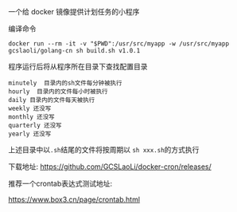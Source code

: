 一个给 docker 镜像提供计划任务的小程序

编译命令

```
docker run --rm -it -v "$PWD":/usr/src/myapp -w /usr/src/myapp gcslaoli/golang-cn sh build.sh v1.0.1
```

程序运行后将从程序所在目录下查找配置目录

```
minutely  目录内的sh文件每分钟被执行
hourly  目录内的文件每小时被执行
daily 目录内的文件每天被执行
weekly 还没写
monthly 还没写
quarterly 还没写
yearly 还没写
```
上述目录中以`.sh`结尾的文件将按周期以 `sh xxx.sh`的方式执行

下载地址:
https://github.com/GCSLaoLi/docker-cron/releases/

推荐一个crontab表达式测试地址:

https://www.box3.cn/page/crontab.html